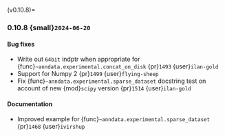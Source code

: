 (v0.10.8)=
### 0.10.8 {small}`2024-06-20`

#### Bug fixes

* Write out `64bit` indptr when appropriate for {func}`~anndata.experimental.concat_on_disk` {pr}`1493` {user}`ilan-gold`
* Support for Numpy 2 {pr}`1499` {user}`flying-sheep`
* Fix {func}`~anndata.experimental.sparse_dataset` docstring test on account of new {mod}`scipy` version {pr}`1514` {user}`ilan-gold`

#### Documentation

* Improved example for {func}`~anndata.experimental.sparse_dataset` {pr}`1468` {user}`ivirshup`
